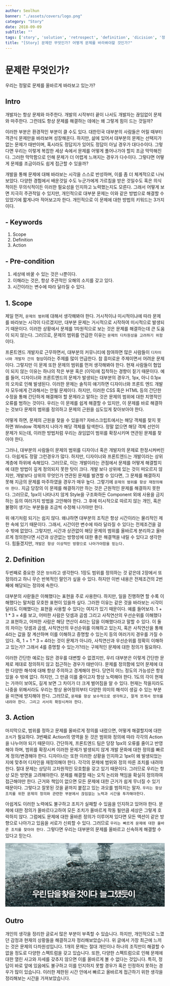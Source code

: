 ```yaml
---
author: Seolhun
banner: "./assets/covers/logo.png"
category: "Story"
date: 2018-09-09
subTitle: ""
tags: ['story', 'solution', 'retrospect', 'definition', 'dicision', '정의', '결정', 'develop', 'developer']
title: "[Story] 문제란 무엇인가? 어떻게 문제를 바라봐야할 것인가?"
---
```


# 문제란 무엇인가?
우리는 정말로 문제를 올바르게 바라보고 있는가?

## Intro
개발자는 항상 문제와 마주한다. 개발의 시작부터 끝이 나서도 개발자는 끊임없이 문제와 마주한다. 그런데도 항상 문제를 해결하는 데에는 왜 그렇게 힘이 드는 것일까?

이러한 부분은 환경적인 부분이 클 수도 있다. 대한민국 대부분의 사람들은 어릴 때부터 객관식 문제만을 바라보며 성장해온다. 하지만, 삶에 있어서 대부분의 문제는 선택지가 없는 문제가 태반이며, 혹시라도 정답지가 있어도 정답이 아닐 경우가 대다수이다. 그렇다면 우리는 이렇게 복잡한 세상 속에서 문제를 어떻게 풀어나가야 할지 조금 막막해진다. 그러한 막막함으로 인해 문제가 더 어렵게 느껴지는 경우가 다수이다. 그렇다면 어떻게 문제를 조금이라도 쉽게 접근할 수 있을까?

개발을 통해 문제에 대해 바라보는 시각을 스스로 반성하며, 이를 좀 더 체계적으로 나눠보았다. 다양한 경험에서 배운것일 수도 누군가에게 가르침을 받은 것일수도 혹은 의식적이든 무의식적이든 이러한 필요성을 인지하고 노력했는지도 모른다. 그래서 어떻게 보면 지극히 주관적일 수 있지만, 개인적으로 대부분 문제는 이와 같은 방법으로 해결할 수 있었기에 짧게나마 적어보고자 한다. 개인적으로 이 문제에 대한 방법의 키워드는 3가지이다.

## - Keywords
1. Scope
2. Definition
3. Action

## - Pre-condition
1. 세상에 바꿀 수 있는 것은 `나`뿐이다.
2. 이해라는 것은, 항상 주관적인 오해의 소지를 갖고 있다.
3. 시간이라는 변수에 따라 달라질 수 있다.

## 1. Scope
제일 먼저, `문제의 범위`에 대해서 생각해봐야 한다. 거시적이냐 미시적이냐에 따라 문제를 바라보는 시각이 다르겠지만, 대부분 문제는 거시적으로 시작하여 미시적으로 발생되기 때문이다. 이러한 상황에서 문제를 1차원적으로 보는 것은 문제를 해결하는데 큰 도움이 되지 않는다. 그러므로, 문제의 범위를 언급한 이유는 `문제의 다차원성을 고려하기 위함`이다.

프론트엔드 개발자로 근무하면서, 대부분의 커뮤니티에 참여하면 많은 사람들이 `디자이너와 개발자 간의 협업`이라는 주제를 많이 언급한다. 참 흥미로운 주제이면서 어려운 문제이다. 그렇지만 이 문제 또한 문제의 범위를 먼저 생각해봐야 한다. 현재 사람들이 협업이 되지 않는 이유는 하나의 작은 부분 혹은 (이익)에 집착하는 경향이 짙기 때문이다. 예를 들어,  디자이너와 프론트엔드의 문제가 발생되는 대부분의 경우가, 1px, 아니 0.1px의 오차로 인해 발생된다. 이러한 문제는 솔직히 얘기하면 디자이너와 프론트 엔드 개발자 모두에게 간과해서는 안될 문제이다. 하지만, 이러한 CSS 혹은 HTML 등의 간단한 수정을 통해 간단하게 해결해야 할 문제라고 말하는 것은 문제의 범위에 대한 치명적인 오류를 범하는 것이다. 우리는 이 문제를 쉽게 해결할 수 있지만, 이 문제를 바로 해결하는 것보다 문제의 범위를 정의하고 문제의 근원을 심도있게 찾아보아야 한다.

어떻게 하면, 문제의 근원을 찾을 수 있을까? 자바스크립트에서는 해당 객체를 찾지 못하면 Window 객체까지 나아가 해당 객체를 탐색한다. 정말 없으면 해당 객체 선언이 문제가 되는데, 이러한 방법처럼 우리는 끊임없이 범위를 확장시키며 연관된 문제를 찾아야 한다. 

그러나, 대부분의 사람들이 문제의 범위를 디자이너 혹은 개발자의 문제로 한정시켜버린다. 아쉽게도 정말 그런경우가 많다. 하지만, 디자이너와 프론트엔드는 개발이라는 상위 계층에 하위에 속해있다. 그러므로, 이는 개발이라는 관점에서 문제를 어떻게 해결할지에 대한 방법이 깊게 정의되지 못한 탓이 크다. 개발 보다 상위에 있는 것이 떠오르지 않지만, 개발보다 상위의 무엇인가 연관된 문제를 발견할 수 있다면, 그 문제를 해결하지 못해 지금의 문제를 마주하였을 경우가 매우 높다. 그렇기에 `문제의 범위를 항상 재정의해야 한다.` 지금 당장의 이 문제를 해결하기만 하는 것은 근원적인 문제를 해결하지 못한다. 그러므로, 1px이 나타나지 않게 Style을 구조화하든 Component 외에 사용을 금지하는 등의 여러가지 방법을 고안해야 한다. 그 후에 미시적으로 따르지 않는 개인, 혹은 불평이 생기는 부분들을 조금씩 수정해 나가야만 한다.

위 얘기처럼 되기는 쉽지 않다. 왜냐하면 대부분의 조직은 항상 시간이라는 물리적인 제한 속에 있기 때문이다. 그래서, 시간이란 변수에 따라 달라질 수 있다는 전제조건을 걸 수 밖에 없었다. 그렇지만, 시간과 상관없이 해당 문제의 범위를 올바르게 분리하고 올바르게 정의한다면 시간과 상관없는 방향성에 대한 좋은 해결책을 내릴 수 있다고 생각한다. 힘들겠지만, `개발은 항상 이상적인 방향으로 나아가야함을 믿는다.`

## 2. Definition
두번째로 중요한 것은 `정의`라고 생각한다. 1장도 범위를 정의하는 것 같은데 2장에서 또 정의라고 하니 무슨 반복적인 말인가 싶을 수 있다. 하지만 이번 내용은 전제조건의 2번째에 해당되는 정의에 속한다.

대부분의 사랃들은 이해했다는 표현을 주로 사용한다. 하지만, 일을 진행하면 할 수록 이해했다는 말처럼 모호한 표현이 있을까 싶다. 그러한 이유는 같은 것을 바라보는 시각이 달라도 이해했다는 표현을 사용할 수 있다는 여지가 있기 때문이다. 예를 들어보자. 1 + 1 * 3 = 4를 보고, 어떠한 사람은 덧셈과 곱셈 그리고 사칙연산의 우선순위를 이해했다고 표현하고, 어떠한 사람은 해당 연산이 4라는 답을 이해했다라고 말할 수 있다. 이 둘의 차이는 덧셈과 곱셈, 사칙연산의 우선순위를 이해하고 있는지, 혹은 사칙연산을 통해 4라는 값을 잘 계산하며 이를 이해하고 증명할 수 있는지 등의 여러가지 경우를 가질 수 있다. 즉, 1 + 1 * 3 = 4라는 것이 문제가 아니라, 사칙연산과 우선순위를 정확히 이해하고 있는가? 그래서 4를 증명할 수 있는가?라는 구체적인 문제에 대한 정의가 필요하다.

이러한 간단한 예로는 많은 경우를 대변할 수 없겠지만, 우리 대부분은 이렇게 간단한 문제로 제대로 정의하지 않고 접근하는 경우가 태반이다. 문제를 정의함에 있어 문제에 대한 다양한 해석에 대해 항상 주의하고 경계해야 한다. 당연히 어느 정도의 가능성은 항상 있을 수 밖에 없다. 하지만, 그 만큼 이를 줄이고자 항상 노력해야 한다. 1도의 각이 현재는 가까이 보여도, 길게 보면 그 차이가 더 크게 벌어짐을 알 수 있다. 현재는 작을지라도 나중을 위해서라도 우리는 항상 용어정의부터 다양한 의미의 해석이 생길 수 있는 부분을 미연에 방지해야 한다. 그러므로, `문제를 항상 보수적으로 생각하고, 잘게 쪼개서 정의를 내려야 한다. 그리고 서서히 확장시켜야 한다.` 

## 3. Action
마지막으로, 범위를 정하고 문제를 올바르게 정의를 내렸으면, 어떻게 해결할지에 대한 `조치`가 필요하다. 3번째로 Action의 영역을 둔 것은 범위와 정의에 따라 각각의 Action을 나누어야 되기 때문이다. 간단하게, 프론트엔드 팀은 당장 1px의 오류를 줄이고 반영해야 하며, 범위를 확장시켜 이러한 문제가 발생되지 않게 개발 문화에 대한 정의를 빠르게 정의/변경해야 한다. 디자이너는 또한 이러한 상황을 인지하고 1px이 왜 발생되었는지에 맞추어 디자인을 재정의해야 한다. 각각의 문제에 범위와 정의 따른 조치를 내려야 한다. 절대 문제는 상당히 고차원적인 모호함을 갖고 있기 때문이다. 그러므로 우리는 항상 모든 방면을 고려해야한다. 문제를 해결할 때는 오직 논리와 책임을 확실히 정의하여 접근해야만 한다. 근거와 책임이 없으면 모든 문제에 대한 근거가 쉽게 무너질 수 있기 때문이다. 그렇다고 잘못된 것을 끝까지 붙잡고 있는 과오를 범하지는 말자. `우리는 항상 조치를 위한 문제의 정의와 관련한 부분에서 끊임없는 노력과 시간을 투자해야한다.`

아쉽게도 이러한 노력에도 불구하고 조치가 실패할 수 있음을 인지하고 있어야 한다. 문제에 대한 정의가 올바르다고하여 모든 조치가 올바르게 작동 될만큼 세상은 그렇게 호락하지 않다. 그럼에도 문제에 대한 올바른 정의가 이루어져 있다면 모든 액션이 같은 방향으로 나아가고 있음을 서로가 신뢰할 수 있다. 그러므로 `우리는 빠르게 문제에 대한 올바른 조치를 찾아야 한다.` 그렇다면 우리는 대부분의 문제를 올바르고 신속하게 해결할 수 있다고 믿는다.

![Answer](answer.png)

## Outro
개인의 생각을 정리한 글로서 많은 부분이 부족할 수 있습니다. 하지만, 개인적으로 느꼈던 감정과 현재의 상황들을 해결하고자 정리해보았습니다. 위 글에서 가장 최근에 느끼는 것은 문제의 다차원성입니다. 1개의 문제는 절대 개인이나 하나의 조직만이 해결할 수 없을 정도로 다양한 스펙트럼을 갖고 있습니다. 또한, 다양한 스펙트럼으로 인해 문제에 대한 열린 사고와 자세를 갖추지 않으면 이를 올바르게 볼 수 없다는 것입니다. 특히, 정답이 바로 앞에 있음에도 불구하고 이를 인지하지 못할 경우가 혹은 인정하지 못하는 경우가 많이 있습니다. 이러한 제한된 시간 안에서 빠르고 올바르게 접근하기 위한 생각을 정리해보는 시간을 가져보았습니다.
